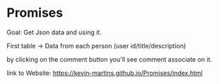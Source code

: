 # Promises

Goal: Get Json data and using it.

First table -> Data from each person (user id/title/description)

by clicking on the comment button you'll see comment associate on it.

link to Website: https://kevin-martins.github.io/Promises/index.html
